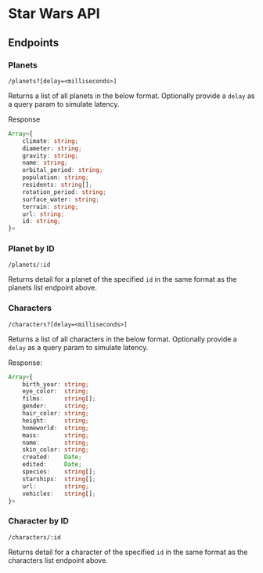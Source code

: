 # Star Wars API 

## Endpoints 

### Planets

`/planets?[delay=<milliseconds>]`

Returns a list of all planets in the below format. Optionally provide a `delay` as a query param to simulate latency.

Response

```ts
Array<{
    climate: string;
    diameter: string;
    gravity: string;
    name: string;
    orbital_period: string;
    population: string;
    residents: string[];
    rotation_period: string;
    surface_water: string;
    terrain: string;
    url: string;
    id: string;
}>        
```

### Planet by ID

`/planets/:id`

Returns detail for a planet of the specified `id` in the same format as the planets list endpoint above.

### Characters

`/characters?[delay=<milliseconds>]`

Returns a list of all characters in the below format. Optionally provide a `delay` as a query param to simulate latency.

Response:

```typescript
Array<{
    birth_year: string;
    eye_color:  string;
    films:      string[];
    gender:     string;
    hair_color: string;
    height:     string;
    homeworld:  string;
    mass:       string;
    name:       string;
    skin_color: string;
    created:    Date;
    edited:     Date;
    species:    string[];
    starships:  string[];
    url:        string;
    vehicles:   string[];
}> 
```

### Character by ID

`/characters/:id`

Returns detail for a character of the specified `id` in the same format as the characters list endpoint above.